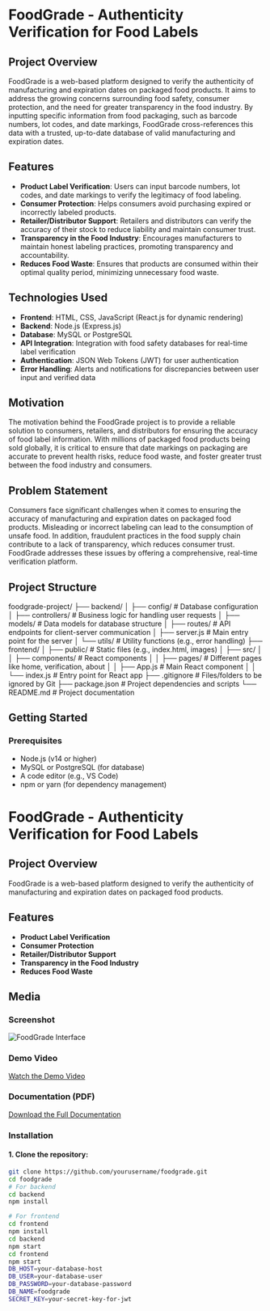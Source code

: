 # FoodGrade - Authenticity Verification for Food Labels

## Project Overview
FoodGrade is a web-based platform designed to verify the authenticity of manufacturing and expiration dates on packaged food products. It aims to address the growing concerns surrounding food safety, consumer protection, and the need for greater transparency in the food industry. By inputting specific information from food packaging, such as barcode numbers, lot codes, and date markings, FoodGrade cross-references this data with a trusted, up-to-date database of valid manufacturing and expiration dates.

## Features
- **Product Label Verification**: Users can input barcode numbers, lot codes, and date markings to verify the legitimacy of food labeling.
- **Consumer Protection**: Helps consumers avoid purchasing expired or incorrectly labeled products.
- **Retailer/Distributor Support**: Retailers and distributors can verify the accuracy of their stock to reduce liability and maintain consumer trust.
- **Transparency in the Food Industry**: Encourages manufacturers to maintain honest labeling practices, promoting transparency and accountability.
- **Reduces Food Waste**: Ensures that products are consumed within their optimal quality period, minimizing unnecessary food waste.

## Technologies Used
- **Frontend**: HTML, CSS, JavaScript (React.js for dynamic rendering)
- **Backend**: Node.js (Express.js)
- **Database**: MySQL or PostgreSQL
- **API Integration**: Integration with food safety databases for real-time label verification
- **Authentication**: JSON Web Tokens (JWT) for user authentication
- **Error Handling**: Alerts and notifications for discrepancies between user input and verified data

## Motivation
The motivation behind the FoodGrade project is to provide a reliable solution to consumers, retailers, and distributors for ensuring the accuracy of food label information. With millions of packaged food products being sold globally, it is critical to ensure that date markings on packaging are accurate to prevent health risks, reduce food waste, and foster greater trust between the food industry and consumers.

## Problem Statement
Consumers face significant challenges when it comes to ensuring the accuracy of manufacturing and expiration dates on packaged food products. Misleading or incorrect labeling can lead to the consumption of unsafe food. In addition, fraudulent practices in the food supply chain contribute to a lack of transparency, which reduces consumer trust. FoodGrade addresses these issues by offering a comprehensive, real-time verification platform.

## Project Structure
foodgrade-project/ ├── backend/ │ ├── config/ # Database configuration │ ├── controllers/ # Business logic for handling user requests │ ├── models/ # Data models for database structure │ ├── routes/ # API endpoints for client-server communication │ ├── server.js # Main entry point for the server │ └── utils/ # Utility functions (e.g., error handling) ├── frontend/ │ ├── public/ # Static files (e.g., index.html, images) │ ├── src/ │ │ ├── components/ # React components │ │ ├── pages/ # Different pages like home, verification, about │ │ ├── App.js # Main React component │ │ └── index.js # Entry point for React app ├── .gitignore # Files/folders to be ignored by Git ├── package.json # Project dependencies and scripts └── README.md # Project documentation

## Getting Started

### Prerequisites
- Node.js (v14 or higher)
- MySQL or PostgreSQL (for database)
- A code editor (e.g., VS Code)
- npm or yarn (for dependency management)

# FoodGrade - Authenticity Verification for Food Labels

## Project Overview
FoodGrade is a web-based platform designed to verify the authenticity of manufacturing and expiration dates on packaged food products.

## Features
- **Product Label Verification**
- **Consumer Protection**
- **Retailer/Distributor Support**
- **Transparency in the Food Industry**
- **Reduces Food Waste**

## Media

### Screenshot
![FoodGrade Interface](assets/images/screenshot.jpg)

### Demo Video
[Watch the Demo Video](assets/videos/foodgrade-demo.mp4)

### Documentation (PDF)
[Download the Full Documentation](assets/docs/foodgrade-doc.pdf)


### Installation

#### 1. Clone the repository:
```bash
git clone https://github.com/yourusername/foodgrade.git
cd foodgrade
# For backend
cd backend
npm install

# For frontend
cd frontend
npm install
cd backend
npm start
cd frontend
npm start
DB_HOST=your-database-host
DB_USER=your-database-user
DB_PASSWORD=your-database-password
DB_NAME=foodgrade
SECRET_KEY=your-secret-key-for-jwt
